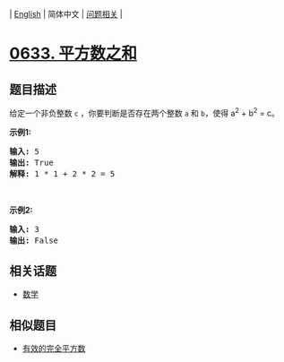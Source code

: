 
| [English](README_EN.md) | 简体中文 | [问题相关](QUESTION.md) |
# [0633. 平方数之和](https://leetcode-cn.com/problems/sum-of-square-numbers/)
## 题目描述
<p>给定一个非负整数&nbsp;<code>c</code>&nbsp;，你要判断是否存在两个整数 <code>a</code> 和 <code>b</code>，使得&nbsp;a<sup>2</sup> + b<sup>2</sup> = c。</p>

<p><strong>示例1:</strong></p>

<pre>
<strong>输入:</strong> 5
<strong>输出:</strong> True
<strong>解释:</strong> 1 * 1 + 2 * 2 = 5
</pre>

<p>&nbsp;</p>

<p><strong>示例2:</strong></p>

<pre>
<strong>输入:</strong> 3
<strong>输出:</strong> False
</pre>

## 相关话题
- [数学](https://leetcode-cn.com/tag/math)
## 相似题目
- [有效的完全平方数](../0367/README.md)
